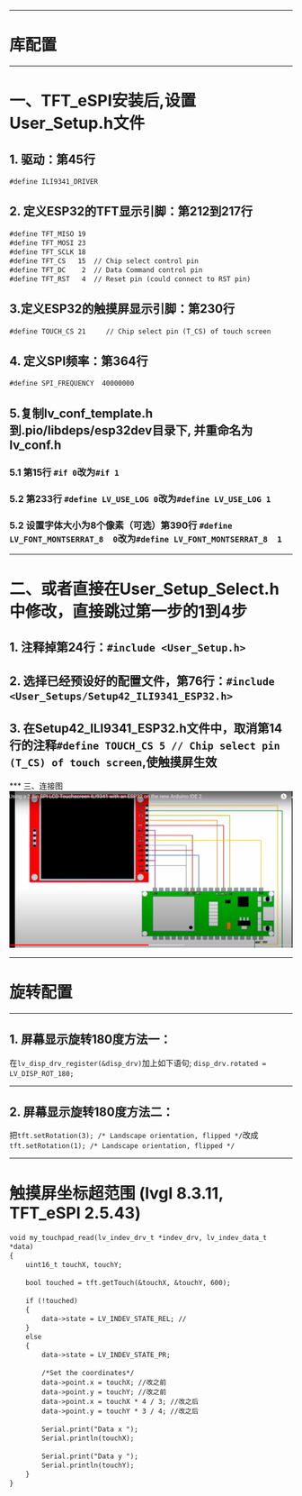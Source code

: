 ***
# 库配置

***
# 一、TFT_eSPI安装后,设置User_Setup.h文件

## 1. 驱动：第45行
```
#define ILI9341_DRIVER 
```

## 2. 定义ESP32的TFT显示引脚：第212到217行
```
#define TFT_MISO 19
#define TFT_MOSI 23
#define TFT_SCLK 18
#define TFT_CS   15  // Chip select control pin
#define TFT_DC    2  // Data Command control pin
#define TFT_RST   4  // Reset pin (could connect to RST pin)
```
## 3.定义ESP32的触摸屏显示引脚：第230行
```
#define TOUCH_CS 21     // Chip select pin (T_CS) of touch screen
```
## 4. 定义SPI频率：第364行

```
#define SPI_FREQUENCY  40000000
```
## 5.复制lv_conf_template.h到.pio/libdeps/esp32dev目录下, 并重命名为lv_conf.h
### 5.1  第15行 ```#if 0```改为```#if 1```
### 5.2  第233行 ```#define LV_USE_LOG 0```改为```#define LV_USE_LOG 1```
### 5.2  设置字体大小为8个像素（可选）第390行 ```#define LV_FONT_MONTSERRAT_8  0```改为```#define LV_FONT_MONTSERRAT_8  1```

***
# 二、或者直接在User_Setup_Select.h中修改，直接跳过第一步的1到4步
## 1. 注释掉第24行：```#include <User_Setup.h> ```
## 2. 选择已经预设好的配置文件，第76行：```#include <User_Setups/Setup42_ILI9341_ESP32.h>  ```
## 3. 在Setup42_ILI9341_ESP32.h文件中，取消第14行的注释```#define TOUCH_CS 5 // Chip select pin (T_CS) of touch screen```,使触摸屏生效

*** 三、连接图
![alt text](image/TFT_ESP32_Connection.jpg)

***
# 旋转配置

***
## 1. 屏幕显示旋转180度方法一：
在```lv_disp_drv_register(&disp_drv)```加上如下语句;
```disp_drv.rotated = LV_DISP_ROT_180;```
***
## 2. 屏幕显示旋转180度方法二：
把```tft.setRotation(3); /* Landscape orientation, flipped */```改成```tft.setRotation(1); /* Landscape orientation, flipped */```

***
# 触摸屏坐标超范围 (lvgl 8.3.11, TFT_eSPI 2.5.43)
```
void my_touchpad_read(lv_indev_drv_t *indev_drv, lv_indev_data_t *data)
{
    uint16_t touchX, touchY;

    bool touched = tft.getTouch(&touchX, &touchY, 600);

    if (!touched)
    {
        data->state = LV_INDEV_STATE_REL; //
    }
    else
    {
        data->state = LV_INDEV_STATE_PR;

        /*Set the coordinates*/
        data->point.x = touchX; //改之前
        data->point.y = touchY; //改之前
        data->point.x = touchX * 4 / 3; //改之后
        data->point.y = touchY * 3 / 4; //改之后

        Serial.print("Data x ");
        Serial.println(touchX);

        Serial.print("Data y ");
        Serial.println(touchY);
    }
}
```